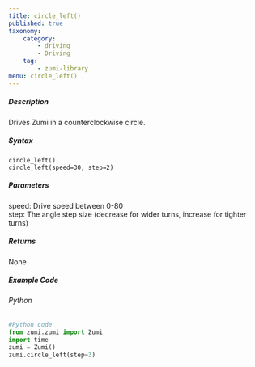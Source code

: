 ```yaml
---
title: circle_left()
published: true
taxonomy:
    category:
        - driving
        - Driving
    tag:
        - zumi-library
menu: circle_left()
---
```


##### Description
Drives Zumi in a counterclockwise circle.

##### Syntax
```circle_left()```<br />
```circle_left(speed=30, step=2)```<br />

##### Parameters
speed: Drive speed between 0-80<br />
step: The angle step size (decrease for wider turns, increase for tighter turns)

##### Returns
None

##### Example Code
###### Python
```python
#Python code
from zumi.zumi import Zumi
import time
zumi = Zumi()
zumi.circle_left(step=3)

```